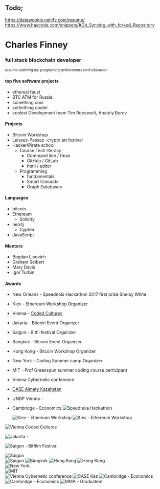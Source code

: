 ## Todo;
https://datawookie.netlify.com/resume/  
https://www.hascode.com/snippets/#Git_Syncing_with_forked_Repository  

# Charles Finney
### full stack blockchain developer 
<sup>_resume outlining my programing achievments and education_</sup>
#### top five software projects 
* ethereal faust
* BTC ATM for Russia
* something cool 
* sothething cooler
* coolest
Development team Tim Roosevelt, Anatoly Borov 
#### Projects
* Bitcoin Workshop
* Laissez-Passez -crypto art festival
* Hacker/Pirate school
    * Course Tech literacy
        * Command line / fman
        * GitHub / GitLab
        * html / editor
    * Programming
        * fundamentals
        * Smart Conracts
        * Graph Databases
        
 #### Languages 
 * bitcoin
 * Ethereum
   * Solidity 
 * neo4j
   * Cypher
 * JavaScript
 #### Mentors
 * Bogdan Lisovich
 * Graham Seibert
 * Mary Davis
 * Igor Turbin 
#### Awards
* New Orleans - Speednola Hackathon 2017 first prize Shelby White  
* Kiev - Ethereum Workshop Organizer
* Vienna - [Coded Cultures]()   
* Jakarta - Bitcoin Event Organizer
* Saigon - Bitfil festival Organizer  
* Bangkok - Bitcoin Event Organizer
* Hong Kong - Bitcoin Workshop Organizer
* New York - Coding Summer camp Organizer 
* MIT - Prof Greenspun summer coding course perticipant  
* Vienna Cybernetic conference 
* [CASE Almaty Kazahstan](https://youtu.be/BsJHKsAq1oo?t=11m)
* UNDP Vienna - 
* Cambridge - Economics 
   ![Speednola Hackathon](https://github.com/charlesfinney/Finney-website/blob/master/site_images/WINNING%20(1).JPG)  
   
   ![Kiev - Ethereum Workshop](https://github.com/charlesfinney/Finney-website/blob/master/site_images/bitcoinKiev.jpg)
   ![Kiev - Ethereum Workshop](https://github.com/charlesfinney/Finney-website/blob/master/site_images/mekievopera.jpg)
     
![Vienna Coded Cultures](https://github.com/charlesfinney/Finney-website/blob/master/site_images/)  
    
![Jakarta - ](https://github.com/charlesfinney/Finney-website/blob/master/site_images/)

![Saigon - Bitfilm Festival](https://github.com/charlesfinney/Finney-website/blob/master/site_images/2-Vietnam.jpg)  
  
![Saigon](https://github.com/charlesfinney/Finney-website/blob/master/site_images/)  
![Saigon](https://github.com/charlesfinney/Finney-website/blob/master/site_images/SaigonLobby.jpg) 
![Bangkok](https://github.com/charlesfinney/Finney-website/blob/master/site_images/)
![Hong Kong](https://github.com/charlesfinney/Finney-website/blob/master/site_images/hkfinney.jpg)
![Hong Kong](https://github.com/charlesfinney/Finney-website/blob/master/site_images/Finney%20Hong%20Kong%20hands.jpg)  
![New York](https://github.com/charlesfinney/Finney-website/blob/master/site_images/have-briefcase-will-travel.jpg)  
![MIT ](https://github.com/charlesfinney/Finney-website/blob/master/site_images/0mitdomeself-large.jpg)  
![Vienna Cybernetic conference](https://github.com/charlesfinney/Finney-website/blob/master/site_images/Vienna-bar.jpg) 
![CASE Kaz](https://github.com/charlesfinney/Finney-website/blob/master/site_images/finneykazahstan.jpg)
![Cambridge - Economics](https://github.com/charlesfinney/Finney-website/blob/master/site_images/punting2.jpg)
![Cambridge - Economics](https://github.com/charlesfinney/Finney-website/blob/master/site_images/punting3.jpg)
![MMA - Graduation](https://github.com/charlesfinney/Finney-website/blob/master/site_images/Graduation-day.jpg)

